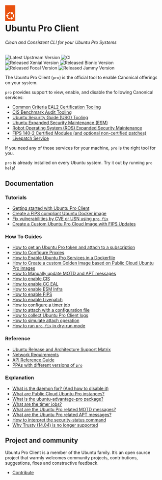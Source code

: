 <h1>
  <a href="https://ubuntu.com/pro" target="_blank">
    <img src="./docs/_static/circle_of_friends.png" width="33"/>
  </a>
  <br>
  Ubuntu Pro Client
</h1>

###### Clean and Consistent CLI for your Ubuntu Pro Systems
![Latest Upstream Version](https://img.shields.io/github/v/tag/canonical/ubuntu-advantage-client.svg?label=Latest%20Upstream%20Version&logo=github&logoColor=white&color=33ce57)
![CI](https://github.com/canonical/ubuntu-advantage-client/actions/workflows/ci-base.yaml/badge.svg?branch=main)
<br/>
![Released Xenial Version](https://img.shields.io/ubuntu/v/ubuntu-advantage-tools/xenial?label=Xenial&logo=ubuntu&logoColor=white)
![Released Bionic Version](https://img.shields.io/ubuntu/v/ubuntu-advantage-tools/bionic?label=Bionic&logo=ubuntu&logoColor=white)
![Released Focal Version](https://img.shields.io/ubuntu/v/ubuntu-advantage-tools/focal?label=Focal&logo=ubuntu&logoColor=white)
![Released Jammy Version](https://img.shields.io/ubuntu/v/ubuntu-advantage-tools/jammy?label=Jammy&logo=ubuntu&logoColor=white)

The Ubuntu Pro Client (`pro`) is the official tool to enable Canonical offerings on your
system.

`pro` provides support to view, enable, and disable the following Canonical services:

- [Common Criteria EAL2 Certification Tooling](https://ubuntu.com/security/cc)
- [CIS Benchmark Audit Tooling](https://ubuntu.com/security/cis)
- [Ubuntu Security Guide (USG) Tooling](https://ubuntu.com/security/certifications/docs/usg)
- [Ubuntu Expanded Security Maintenance (ESM)](https://ubuntu.com/security/esm)
- [Robot Operating System (ROS) Expanded Security Maintenance](https://ubuntu.com/robotics/ros-esm)
- [FIPS 140-2 Certified Modules (and optional non-certified patches)](https://ubuntu.com/security/fips)
- [Livepatch Service](https://ubuntu.com/security/livepatch)


If you need any of those services for your machine, `pro` is the right tool for you.

`pro` is already installed on every Ubuntu system. Try it out by running `pro help`!

## Documentation

### Tutorials

* [Getting started with Ubuntu Pro Client](./docs/tutorials/basic_commands.md)
* [Create a FIPS compliant Ubuntu Docker image](./docs/tutorials/create_a_fips_docker_image.md)
* [Fix vulnerabilities by CVE or USN using `pro fix`](./docs/tutorials/fix_scenarios.md)
* [Create a Custom Ubuntu Pro Cloud Image with FIPS Updates](./docs/tutorials/create_a_fips_updates_pro_cloud_image.md)

### How To Guides

* [How to get an Ubuntu Pro token and attach to a subscription](./docs/howtoguides/get_token_and_attach.md)
* [How to Configure Proxies](./docs/howtoguides/configure_proxies.md)
* [How to Enable Ubuntu Pro Services in a Dockerfile](./docs/howtoguides/enable_in_dockerfile.md)
* [How to Create a custom Golden Image based on Public Cloud Ubuntu Pro images](./docs/howtoguides/create_pro_golden_image.md)
* [How to Manually update MOTD and APT messages](./docs/howtoguides/update_motd_messages.md)
* [How to enable CIS](./docs/howtoguides/enable_cis.md)
* [How to enable CC EAL](./docs/howtoguides/enable_cc.md)
* [How to enable ESM Infra](./docs/howtoguides/enable_esm_infra.md)
* [How to enable FIPS](./docs/howtoguides/enable_fips.md)
* [How to enable Livepatch](./docs/howtoguides/enable_livepatch.md)
* [How to configure a timer job](./docs/howtoguides/configuring_timer_jobs.md)
* [How to attach with a configuration file](./docs/howtoguides/how_to_attach_with_config_file.md)
* [How to collect Ubuntu Pro Client logs](./docs/howtoguides/how_to_collect_logs.md)
* [How to simulate attach operation](./docs/howtoguides/how_to_simulate_attach.md)
* [How to run `pro fix` in dry-run mode](./docs/howtoguides/how_to_run_fix_in_dry_run_mode.md)

### Reference

* [Ubuntu Release and Architecture Support Matrix](./docs/references/support_matrix.md)
* [Network Requirements](./docs/references/network_requirements.md)
* [API Reference Guide](./docs/references/api.md)
* [PPAs with different versions of `pro`](./docs/references/ppas.md)

### Explanation

* [What is the daemon for? (And how to disable it)](./docs/explanations/what_is_the_daemon.md)
* [What are Public Cloud Ubuntu Pro instances?](./docs/explanations/what_are_ubuntu_pro_cloud_instances.md)
* [What is the ubuntu-advantage-pro package?](./docs/explanations/what_is_the_ubuntu_advantage_pro_package.md)
* [What are the timer jobs?](./docs/explanations/what_are_the_timer_jobs.md)
* [What are the Ubuntu Pro related MOTD messages?](./docs/explanations/motd_messages.md)
* [What are the Ubuntu Pro related APT messages?](./docs/explanations/apt_messages.md)
* [How to interpret the security-status command](./docs/explanations/how_to_interpret_the_security_status_command.md)
* [Why Trusty (14.04) is no longer supported](./docs/explanations/why_trusty_is_no_longer_supported.md)

## Project and community

Ubuntu Pro Client is a member of the Ubuntu family. It’s an open source project that warmly welcomes
community projects, contributions, suggestions, fixes and constructive feedback.

* [Contribute](CONTRIBUTING.md)
